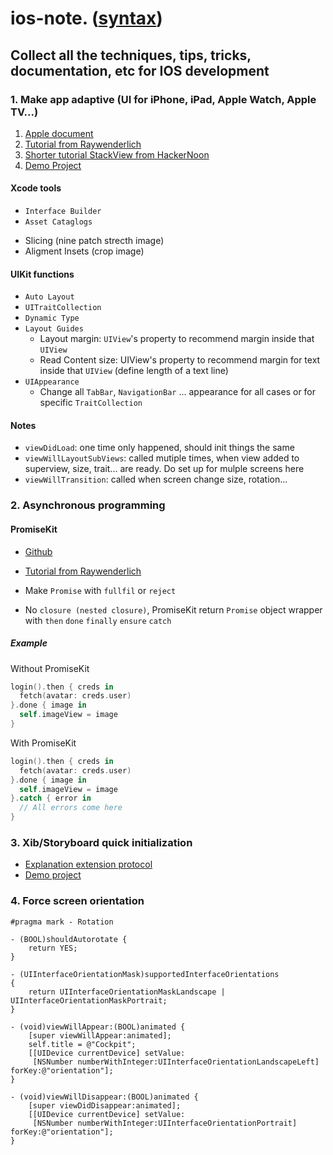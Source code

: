 # ios-note. ([syntax](https://help.github.com/articles/basic-writing-and-formatting-syntax/))

## Collect all the techniques, tips, tricks, documentation, etc for IOS development

### 1. Make app adaptive (UI for iPhone, iPad, Apple Watch, Apple TV...)

1. [Apple document](https://developer.apple.com/design/adaptivity/)
1. [Tutorial from Raywenderlich](https://www.raywenderlich.com/162311/adaptive-layout-tutorial-ios-11-getting-started)
1. [Shorter tutorial StackView from HackerNoon](https://www.raywenderlich.com/162311/adaptive-layout-tutorial-ios-11-getting-started)
1. [Demo Project](https://github.com/kid9591/ios-note/tree/master/AdaptiveExample/AdaptiveElementsImplementingYourOwnAdaptiveDesignwithUIKit)

#### Xcode tools
* `Interface Builder`
* `Asset Cataglogs`
 - Slicing (nine patch strecth image)
 - Aligment Insets (crop image)
#### UIKit functions 
* `Auto Layout`
* `UITraitCollection`
* `Dynamic Type`
* `Layout Guides`
  *  Layout margin: `UIView`'s property to recommend margin inside that `UIView`
  * Read Content size: UIView's property to recommend margin for text inside that `UIView` (define length of a text line)
* `UIAppearance`
  * Change all `TabBar`, `NavigationBar` ... appearance for all cases or for specific `TraitCollection`

#### Notes
* `viewDidLoad`: one time only happened, should init things the same
* `viewWillLayoutSubViews`: called mutiple times, when view added to superview, size, trait... are ready. Do set up for mulple screens here
* `viewWillTransition`: called when screen change size, rotation...

### 2. Asynchronous programming

#### PromiseKit
* [Github](https://github.com/mxcl/PromiseKit)
* [Tutorial from Raywenderlich](https://www.raywenderlich.com/145683/getting-started-promises-promisekit)

* Make `Promise` with `fullfil` or `reject`
* No `closure (nested closure)`, PromiseKit return `Promise` object wrapper with `then` `done` `finally` `ensure` `catch`
##### Example
Without PromiseKit

```swift
login().then { creds in
  fetch(avatar: creds.user)
}.done { image in
  self.imageView = image
}
```

With PromiseKit
```swift
login().then { creds in
  fetch(avatar: creds.user)
}.done { image in
  self.imageView = image
}.catch { error in
  // All errors come here
}
```

### 3. Xib/Storyboard quick initialization
* [Explanation extension protocol](https://www.appcoda.com/protocols-in-swift/)
* [Demo project](https://github.com/kid9591/ios-note/tree/master/InitViewOrVCPro/GetViewOrVCLikeAPro)

### 4. Force screen orientation

``` Objective C
#pragma mark - Rotation

- (BOOL)shouldAutorotate {
    return YES;
}

- (UIInterfaceOrientationMask)supportedInterfaceOrientations
{
    return UIInterfaceOrientationMaskLandscape | UIInterfaceOrientationMaskPortrait;
}

- (void)viewWillAppear:(BOOL)animated {
    [super viewWillAppear:animated];
    self.title = @"Cockpit";
    [[UIDevice currentDevice] setValue:
     [NSNumber numberWithInteger:UIInterfaceOrientationLandscapeLeft] forKey:@"orientation"];
}

- (void)viewWillDisappear:(BOOL)animated {
    [super viewDidDisappear:animated];
    [[UIDevice currentDevice] setValue:
     [NSNumber numberWithInteger:UIInterfaceOrientationPortrait] forKey:@"orientation"];
}

```
